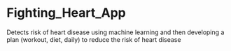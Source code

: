 # Fighting_Heart_App
Detects risk of heart disease using machine learning and then developing a plan (workout, diet, daily) to reduce the risk of heart disease
